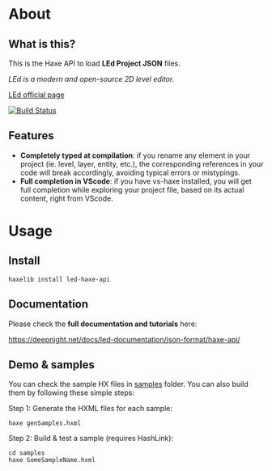 # About

## What is this?

This is the Haxe API to load **LEd Project JSON** files.

*LEd is a modern and open-source 2D level editor.*

[LEd official page](https://deepnight.net/tools/led-2d-level-editor)

[![Build Status](https://travis-ci.com/deepnight/led-haxe-api.svg?branch=master)](https://travis-ci.com/deepnight/led-haxe-api)


## Features

 - **Completely typed at compilation**: if you rename any element in your project (ie. level, layer, entity, etc.), the corresponding references in your code will break accordingly, avoiding typical errors or mistypings.
 - **Full completion in VScode**: if you have vs-haxe installed, you will get full completion while exploring your project file, based on its actual content, right from VScode.
 
# Usage
 
## Install 

```
haxelib install led-haxe-api
```
## Documentation 

Please check the **full documentation and tutorials** here:

https://deepnight.net/docs/led-documentation/json-format/haxe-api/

## Demo & samples

You can check the sample HX files in [samples](samples) folder. You can also build them by following these simple steps:

Step 1: Generate the HXML files for each sample:

```
haxe genSamples.hxml
```

Step 2: Build & test a sample (requires HashLink):

```
cd samples
haxe SomeSampleName.hxml
```

